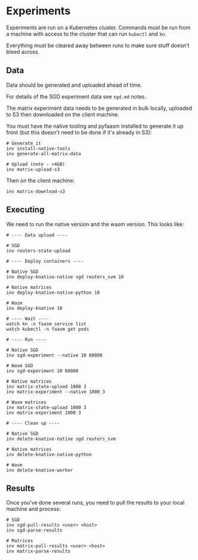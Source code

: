 # Experiments

Experiments are run on a Kubernetes cluster. Commands must be run from a machine with access to the cluster
that can run `kubectl` and `kn`.

Everything must be cleared away between runs to make sure stuff doesn't bleed across.

## Data

Data should be generated and uploaded ahead of time.

For details of the SGD experiment data see `sgd.md` notes.

The matrix experiment data needs to be generated in bulk locally, uploaded to S3 then downloaded on the client machine.

You must have the native tooling and pyfaasm installed to generate it up front (but this doesn't need to be done
if it's already in S3):

```
# Generate it
inv install-native-tools
inv generate-all-matrix-data

# Upload (note - >4GB)
inv matrix-upload-s3
```

Then on the client machine:

```
inv matrix-download-s3
```

## Executing

We need to run the native version and the wasm version. This looks like:

```
# ---- Data upload ----

# SGD
inv reuters-state-upload

# ---- Deploy containers ----

# Native SGD
inv deploy-knative-native sgd reuters_svm 10

# Native matrices
inv deploy-knative-native-python 10

# Wasm
inv deploy-knative 10

# ---- Wait ----
watch kn -n faasm service list
watch kubectl -n faasm get pods

# ---- Run ----

# Native SGD
inv sgd-experiment --native 10 60000

# Wasm SGD
inv sgd-experiment 10 60000

# Native matrices
inv matrix-state-upload 1000 3
inv matrix-experiment --native 1000 3

# Wasm matrices
inv matrix-state-upload 1000 3
inv matrix-experiment 1000 3

# ---- Clean up ----

# Native SGD
inv delete-knative-native sgd reuters_svm

# Native matrices
inv delete-knative-native-python

# Wasm
inv delete-knative-worker
```

## Results

Once you've done several runs, you need to pull the results to your local machine and process:

```
# SGD
inv sgd-pull-results <user> <host>
inv sgd-parse-results

# Matrices
inv matrix-pull-results <user> <host>
inv matrix-parse-results
```
